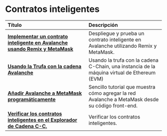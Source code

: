 # Contratos inteligentes

| Título | Descripción |
| :--- | :--- |
| [**Implementar un contrato inteligente en Avalanche usando Remix y MetaMask**](deploy-a-smart-contract-on-avalanche-using-remix-and-metamask.md) | Despliegue y prueba un contrato inteligente en Avalanche utilizando Remix y MetaMask. |
| [**Usando la Trufa con la cadena Avalanche**](using-truffle-with-the-avalanche-c-chain.md) | Usando la trufa con la cadena C-Chain, una instancia de la máquina virtual de Ethereum \(EVM\) |
| [**Añadir Avalanche a MetaMask programáticamente**](add-avalanche-to-metamask-programmatically.md) | Sencillo tutorial que muestra cómo agregar la red Avalanche a MetaMask desde su código front-end. |
| [**Verificar los contratos inteligentes en el Explorador de Cadena C-C.**](verify-smart-contracts.md) | Verificar los contratos inteligentes. |

